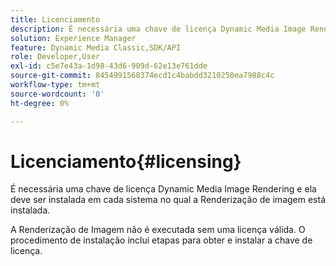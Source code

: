 ```yaml
---
title: Licenciamento
description: É necessária uma chave de licença Dynamic Media Image Rendering e ela deve ser instalada em cada sistema no qual a Renderização de imagem está instalada.
solution: Experience Manager
feature: Dynamic Media Classic,SDK/API
role: Developer,User
exl-id: c5e7e43a-1d98-43d6-909d-62e13e761dde
source-git-commit: 8454991568374ecd1c4babdd3210250ea7988c4c
workflow-type: tm+mt
source-wordcount: '0'
ht-degree: 0%

---
```


# Licenciamento{#licensing}

É necessária uma chave de licença Dynamic Media Image Rendering e ela deve ser instalada em cada sistema no qual a Renderização de imagem está instalada.

A Renderização de Imagem não é executada sem uma licença válida. O procedimento de instalação inclui etapas para obter e instalar a chave de licença.
